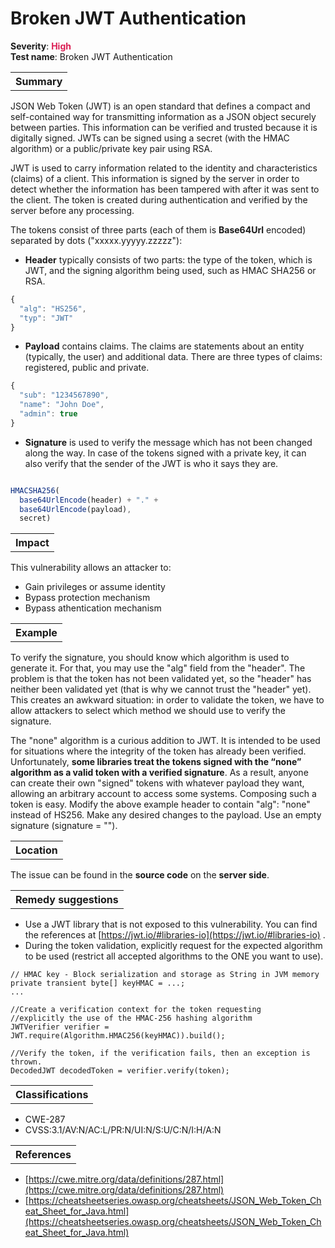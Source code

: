 # Broken JWT Authentication

<b>Severity</b>: <b><font color="#DB1E54">High</font></b><br>
<b>Test name</b>: Broken JWT Authentication

<table id="simple-table">
    <tr>
        <th><strong>Summary</strong></th>
    </tr>
</table>
JSON Web Token (JWT) is an open standard that defines a compact and self-contained way for transmitting information as a JSON object securely between parties. This information can be verified and trusted because it is digitally signed. JWTs can be signed using a secret (with the HMAC algorithm) or a public/private key pair using RSA. 

JWT is used to carry information related to the identity and characteristics (claims) of a client. This information is signed by the server in order to detect whether the information has been tampered with after it was sent to the client. The token is created during authentication and verified by the server before any processing.

The tokens consist of three parts (each of them is **Base64Url** encoded) separated by dots ("xxxxx.yyyyy.zzzzz"):

* **Header** typically consists of two parts: the type of the token, which is JWT, and the signing algorithm being used, such as HMAC SHA256 or RSA.

```js
{
  "alg": "HS256",
  "typ": "JWT"
}
```


* **Payload** contains claims. The claims are statements about an entity (typically, the user) and additional data. There are three types of claims: registered, public and private.


```js
{
  "sub": "1234567890",
  "name": "John Doe",
  "admin": true
}
```
* **Signature** is used to verify the message which has not been changed along the way. In case of the tokens signed with a private key, it can also verify that the sender of the JWT is who it says they are.


```js

HMACSHA256(
  base64UrlEncode(header) + "." +
  base64UrlEncode(payload),
  secret)
```

<table id="simple-table">
    <tr>
        <th><strong>Impact</strong></th>
    </tr>
</table>

This vulnerability allows an attacker to:
* Gain privileges or assume identity
* Bypass protection mechanism
* Bypass athentication mechanism

<table id="simple-table">
    <tr>
        <th><strong>Example</strong></th>
    </tr>
</table>

To verify the signature, you should know which algorithm is used to generate it. For that, you may use the "alg" field from the "header". The problem is that the token has not been validated yet, so the "header" has neither been validated yet (that is why we cannot trust the "header" yet). This creates an awkward situation: in order to validate the token, we have to allow attackers to select which method we should use to verify the signature. 

The "none" algorithm is a curious addition to JWT. It is intended to be used for situations where the integrity of the token has already been verified. Unfortunately, **some libraries treat the tokens signed with the “none” algorithm as a valid token with a verified signature**. As a result, anyone can create their own "signed" tokens with whatever payload they want, allowing an arbitrary account to access some systems. Composing such a token is easy. Modify the above example header to contain "alg": "none" instead of HS256. Make any desired changes to the payload. Use an empty signature (signature = "").

<table id="simple-table">
    <tr>
        <th><strong>Location</strong></th>
    </tr>
</table>

The issue can be found in the **source code** on the **server side**.

<table id="simple-table">
    <tr>
        <th><strong>Remedy suggestions</strong></th>
    </tr>
</table>

* Use a JWT library that is not exposed to this vulnerability. You can find the references at [https://jwt.io/#libraries-io](https://jwt.io/#libraries-io) .
* During the token validation, explicitly request for the expected algorithm to be used (restrict all accepted algorithms to the ONE you want to use). 

```
// HMAC key - Block serialization and storage as String in JVM memory
private transient byte[] keyHMAC = ...;
...

//Create a verification context for the token requesting
//explicitly the use of the HMAC-256 hashing algorithm
JWTVerifier verifier = JWT.require(Algorithm.HMAC256(keyHMAC)).build();

//Verify the token, if the verification fails, then an exception is thrown.
DecodedJWT decodedToken = verifier.verify(token);
```

<table id="simple-table">
    <tr>
        <th><strong>Classifications</strong></th>
    </tr>
</table>

* CWE-287
* CVSS:3.1/AV:N/AC:L/PR:N/UI:N/S:U/C:N/I:H/A:N

<table id="simple-table">
    <tr>
        <th><strong>References</strong></th>
    </tr>
</table>

* [https://cwe.mitre.org/data/definitions/287.html](https://cwe.mitre.org/data/definitions/287.html)
* [https://cheatsheetseries.owasp.org/cheatsheets/JSON_Web_Token_Cheat_Sheet_for_Java.html](https://cheatsheetseries.owasp.org/cheatsheets/JSON_Web_Token_Cheat_Sheet_for_Java.html)
